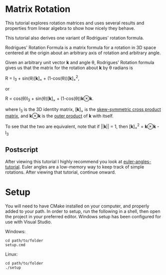 # Matrix Rotation

This tutorial explores rotation matrices and uses several results and properties from linear algebra to show how nicely they behave.

This tutorial also derives one variant of Rodrigues' rotation formula.

Rodrigues' Rotation Formula is a matrix formula for a rotation in 3D space centered at the origin about an arbitrary axis of rotation and arbitrary angle.

Given an arbitrary unit vector __k__ and angle &theta;, Rodrigues' Rotation formula gives us that the matrix for the rotation about __k__ by &theta; radians is

R = I<sub>3</sub> + sin(&theta;)\[__k__\]<sub>&times;</sub> + (1-cos(&theta;))\[__k__\]<sub>&times;</sub><sup>2</sup>,

or

R = cos(&theta;)I<sub>3</sub> + sin(&theta;)\[__k__\]<sub>&times;</sub> + (1-cos(&theta;))__k__&otimes;__k__.

where I<sub>3</sub> is the 3D identity matrix, \[__k__\]<sub>&times;</sub> is the [skew-symmetric cross product matrix](<https://en.wikipedia.org/wiki/Cross_product#Conversion_to_matrix_multiplication>), and __k__&otimes;__k__ is the [outer product](<https://en.wikipedia.org/wiki/Outer_product>) of __k__ with itself.

To see that the two are equivalent, note that if ||__k__|| = 1, then \[__k__\]<sub>&times;</sub><sup>2</sup> = __k__&otimes;__k__ - I<sub>3</sub>

## Postscript

After viewing this tutorial I highly recommend you look at [euler-angles-tutorial](<https://github.com/IGME-RIT/euler-angles-tutorial>). Euler angles are a low-memory way to keep track of simple rotations. After viewing that tutorial, continue onward.

# Setup

You will need to have CMake installed on your computer, and properly added to your path. In order to setup, run the following in a shell, then open the project in your preferred editor. Windows setup has been configured for use with Visual Studio.

Windows:
```
cd path/to/folder
setup.cmd
```
Linux:
```
cd path/to/folder
./setup
```

